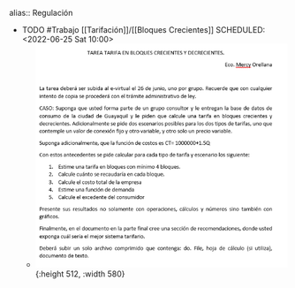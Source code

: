 alias:: Regulación

- TODO #Trabajo [[Tarifación]]/[[Bloques Crecientes]] 
  SCHEDULED: <2022-06-25 Sat 10:00>
	- ![image.png](../assets/image_1655581632704_0.png){:height 512, :width 580}